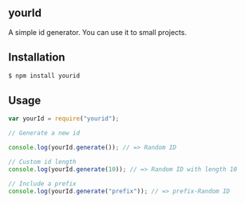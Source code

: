 ## yourId

A simple id generator. You can use it to small projects.

## Installation

```sh
$ npm install yourid
```

## Usage

```js
var yourId = require("yourid");

// Generate a new id

console.log(yourId.generate()); // => Random ID

// Custom id length
console.log(yourId.generate(10)); // => Random ID with length 10

// Include a prefix
console.log(yourId.generate("prefix")); // => prefix-Random ID
```
